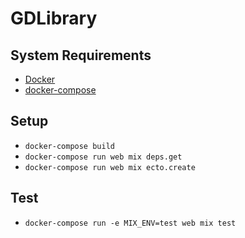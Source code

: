 # GDLibrary

## System Requirements

  * [Docker](https://docs.docker.com/get-docker/)
  * [docker-compose](https://docs.docker.com/compose/install/)

## Setup

  * `docker-compose build`
  * `docker-compose run web mix deps.get`
  * `docker-compose run web mix ecto.create`

## Test

  * `docker-compose run -e MIX_ENV=test web mix test`
